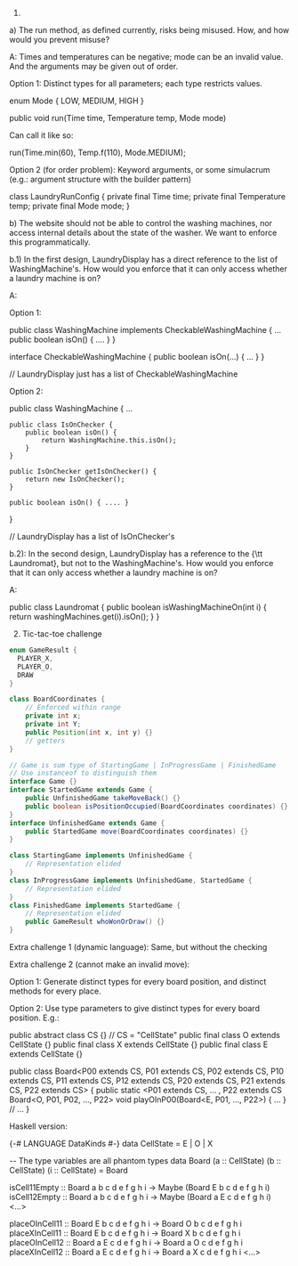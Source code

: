 1.

a) The run method, as defined currently, risks being misused. How, and how would you prevent misuse?

A: Times and temperatures can be negative; mode can be an invalid value. And the arguments may be given out of order.

Option 1: Distinct types for all parameters; each type restricts values.

enum Mode {
LOW, MEDIUM, HIGH
}

public void run(Time time, Temperature temp, Mode mode)

Can call it like so:

run(Time.min(60), Temp.f(110), Mode.MEDIUM);

Option 2 (for order problem): Keyword arguments, or some simulacrum (e.g.: argument structure with the builder pattern)

class LaundryRunConfig {
private final Time time;
private final Temperature temp;
private final Mode mode;
}

b) The website should not be able to control the washing machines, nor access internal details about the state of the washer. We want to enforce this programmatically.

b.1) In the first design, LaundryDisplay has a direct reference to the list of WashingMachine's. How would you enforce that it can only access whether a laundry machine is on?

A:

Option 1:

public class WashingMachine implements CheckableWashingMachine {
...
public boolean isOn() { .... }
}

interface CheckableWashingMachine { public boolean isOn(...) { ... } }

// LaundryDisplay just has a list of CheckableWashingMachine

Option 2:

public class WashingMachine {
...

    public class IsOnChecker {
        public boolean isOn() {
            return WashingMachine.this.isOn();
        }
    }

    public IsOnChecker getIsOnChecker() {
        return new IsOnChecker();
    }

    public boolean isOn() { .... }

}

// LaundryDisplay has a list of IsOnChecker's

b.2): In the second design, LaundryDisplay has a reference to the {\tt Laundromat}, but not to the WashingMachine's. How would you enforce that it can only access whether a laundry machine is on?

A:

public class Laundromat {
public boolean isWashingMachineOn(int i) {
return washingMachines.get(i).isOn();
}
}

2. Tic-tac-toe challenge

```JAVA
enum GameResult {
  PLAYER_X,
  PLAYER_O,
  DRAW
}

class BoardCoordinates {
    // Enforced within range
    private int x;
    private int Y;
    public Position(int x, int y) {}
    // getters
}

// Game is sum type of StartingGame | InProgressGame | FinishedGame
// Use instanceof to distinguish them
interface Game {}
interface StartedGame extends Game {
    public UnfinishedGame takeMoveBack() {}
    public boolean isPositionOccupied(BoardCoordinates coordinates) {}
}
interface UnfinishedGame extends Game {
    public StartedGame move(BoardCoordinates coordinates) {}
}

class StartingGame implements UnfinishedGame {
    // Representation elided
}
class InProgressGame implements UnfinishedGame, StartedGame {
    // Representation elided
}
class FinishedGame implements StartedGame {
    // Representation elided
    public GameResult whoWonOrDraw() {}
}
```

Extra challenge 1 (dynamic language): Same, but without the checking

Extra challenge 2 (cannot make an invalid move):

Option 1: Generate distinct types for every board position, and distinct methods for every place.

Option 2: Use type parameters to give distinct types for every board position. E.g.:

public abstract class CS {} // CS = "CellState"
public final class O extends CellState {}
public final class X extends CellState {}
public final class E extends CellState {}

public class Board<P00 extends CS, P01 extends CS, P02 extends CS, P10 extends CS, P11 extends CS, P12 extends CS, P20 extends CS, P21 extends CS, P22 extends CS> {
public static <P01 extends CS, ... , P22 extends CS Board<O, P01, P02, ..., P22> void playOInP00(Board<E, P01, ..., P22>) { ... }
// ...
}

Haskell version:

{-# LANGUAGE DataKinds #-}
data CellState = E | O | X

-- The type variables are all phantom types
data Board (a :: CellState) (b :: CellState) <etc> (i :: CellState) = Board <list of cells>

isCell11Empty :: Board a b c d e f g h i -> Maybe (Board E b c d e f g h i)
isCell12Empty :: Board a b c d e f g h i -> Maybe (Board a E c d e f g h i)
<...>

placeOInCell11 :: Board E b c d e f g h i -> Board O b c d e f g h i
placeXInCell11 :: Board E b c d e f g h i -> Board X b c d e f g h i
placeOInCell12 :: Board a E c d e f g h i -> Board a O c d e f g h i
placeXInCell12 :: Board a E c d e f g h i -> Board a X c d e f g h i
<...>
